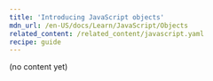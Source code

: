 ```yaml
---
title: 'Introducing JavaScript objects'
mdn_url: /en-US/docs/Learn/JavaScript/Objects
related_content: /related_content/javascript.yaml
recipe: guide
---
```

(no content yet)
